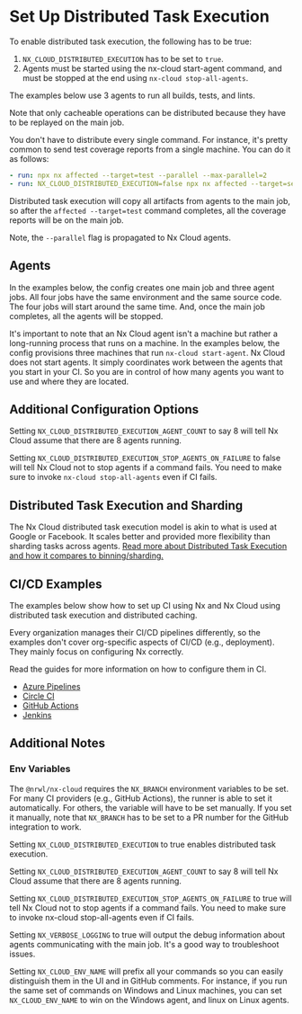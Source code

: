 # Set Up Distributed Task Execution

To enable distributed task execution, the following has to be true:

1. `NX_CLOUD_DISTRIBUTED_EXECUTION` has to be set to `true`.
2. Agents must be started using the nx-cloud start-agent command, and must be stopped at the end using `nx-cloud stop-all-agents`.

The examples below use 3 agents to run all builds, tests, and lints.

Note that only cacheable operations can be distributed because they have to be replayed on the main job.

You don't have to distribute every single command. For instance, it's pretty common to send test coverage reports from a single machine. You can do it as follows:

```yaml
- run: npx nx affected --target=test --parallel --max-parallel=2
- run: NX_CLOUD_DISTRIBUTED_EXECUTION=false npx nx affected --target=send-coverage-reports --parallel
```

Distributed task execution will copy all artifacts from agents to the main job, so after the `affected --target=test` command completes, all the coverage reports will be on the main job.

Note, the `--parallel` flag is propagated to Nx Cloud agents.

## Agents

In the examples below, the config creates one main job and three agent jobs. All four jobs have the same environment and the same source code. The four jobs will start around the same time. And, once the main job completes, all the agents will be stopped.

It's important to note that an Nx Cloud agent isn't a machine but rather a long-running process that runs on a machine. In the examples below, the config provisions three machines that run `nx-cloud start-agent`. Nx Cloud does not start agents. It simply coordinates work between the agents that you start in your CI. So you are in control of how many agents you want to use and where they are located.

## Additional Configuration Options

Setting `NX_CLOUD_DISTRIBUTED_EXECUTION_AGENT_COUNT` to say 8 will tell Nx Cloud assume that there are 8 agents running.

Setting `NX_CLOUD_DISTRIBUTED_EXECUTION_STOP_AGENTS_ON_FAILURE` to false will tell Nx Cloud not to stop agents if a command fails. You need to make sure to invoke `nx-cloud stop-all-agents` even if CI fails.

## Distributed Task Execution and Sharding

The Nx Cloud distributed task execution model is akin to what is used at Google or Facebook. It scales better and provided more flexibility than sharding tasks across agents. [Read more about Distributed Task Execution and how it compares to binning/sharding.](https://blog.nrwl.io/distributing-ci-binning-and-distributed-task-execution-632fe31a8953?source=friends_link&sk=5120b7ff982730854ed22becfe7a640a)

## CI/CD Examples

The examples below show how to set up CI using Nx and Nx Cloud using distributed task execution and distributed caching.

Every organization manages their CI/CD pipelines differently, so the examples don't cover org-specific aspects of CI/CD (e.g., deployment). They mainly focus on configuring Nx correctly.

Read the guides for more information on how to configure them in CI.

- [Azure Pipelines](/ci/monorepo-ci-azure#distributed-ci-with-nx-cloud)
- [Circle CI](/ci/monorepo-ci-circle-ci#distributed-ci-with-nx-cloud)
- [GitHub Actions](/ci/monorepo-ci-github-actions#distributed-ci-with-nx-cloud)
- [Jenkins](/ci/monorepo-ci-jenkins#distributed-ci-with-nx-cloud)

## Additional Notes

### Env Variables

The `@nrwl/nx-cloud` requires the `NX_BRANCH` environment variables to be set. For many CI providers (e.g., GitHub Actions), the runner is able to set it automatically. For others, the variable will have to be set manually. If you set it manually, note that `NX_BRANCH` has to be set to a PR number for the GitHub integration to work.

Setting `NX_CLOUD_DISTRIBUTED_EXECUTION` to true enables distributed task execution.

Setting `NX_CLOUD_DISTRIBUTED_EXECUTION_AGENT_COUNT` to say 8 will tell Nx Cloud assume that there are 8 agents running.

Setting `NX_CLOUD_DISTRIBUTED_EXECUTION_STOP_AGENTS_ON_FAILURE` to true will tell Nx Cloud not to stop agents if a command fails. You need to make sure to invoke nx-cloud stop-all-agents even if CI fails.

Setting `NX_VERBOSE_LOGGING` to true will output the debug information about agents communicating with the main job. It's a good way to troubleshoot issues.

Setting `NX_CLOUD_ENV_NAME` will prefix all your commands so you can easily distinguish them in the UI and in GitHub comments. For instance, if you run the same set of commands on Windows and Linux machines, you can set `NX_CLOUD_ENV_NAME` to win on the Windows agent, and linux on Linux agents.

